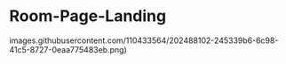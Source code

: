 # Room-Page-Landing
images.githubusercontent.com/110433564/202488102-245339b6-6c98-41c5-8727-0eaa775483eb.png)
